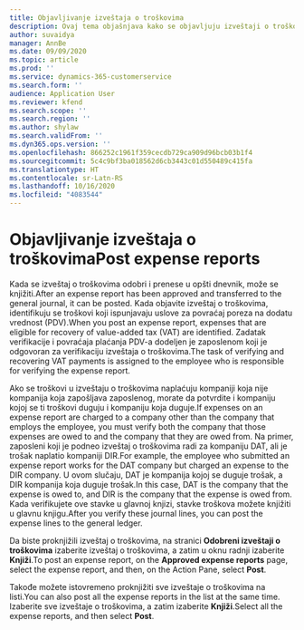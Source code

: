 ```yaml
---
title: Objavljivanje izveštaja o troškovima
description: Ovaj tema objašnjava kako se objavljuju izveštaji o troškovima.
author: suvaidya
manager: AnnBe
ms.date: 09/09/2020
ms.topic: article
ms.prod: ''
ms.service: dynamics-365-customerservice
ms.search.form: ''
audience: Application User
ms.reviewer: kfend
ms.search.scope: ''
ms.search.region: ''
ms.author: shylaw
ms.search.validFrom: ''
ms.dyn365.ops.version: ''
ms.openlocfilehash: 866252c1961f359cecdb729ca909d96bcb03b1f4
ms.sourcegitcommit: 5c4c9bf3ba018562d6cb3443c01d550489c415fa
ms.translationtype: HT
ms.contentlocale: sr-Latn-RS
ms.lasthandoff: 10/16/2020
ms.locfileid: "4083544"
---
```

# <a name="post-expense-reports"></a><span data-ttu-id="42c37-103">Objavljivanje izveštaja o troškovima</span><span class="sxs-lookup"><span data-stu-id="42c37-103">Post expense reports</span></span>

<span data-ttu-id="42c37-104">Kada se izveštaj o troškovima odobri i prenese u opšti dnevnik, može se knjižiti.</span><span class="sxs-lookup"><span data-stu-id="42c37-104">After an expense report has been approved and transferred to the general journal, it can be posted.</span></span> <span data-ttu-id="42c37-105">Kada objavite izveštaj o troškovima, identifikuju se troškovi koji ispunjavaju uslove za povraćaj poreza na dodatu vrednost (PDV).</span><span class="sxs-lookup"><span data-stu-id="42c37-105">When you post an expense report, expenses that are eligible for recovery of value-added tax (VAT) are identified.</span></span> <span data-ttu-id="42c37-106">Zadatak verifikacije i povraćaja plaćanja PDV-a dodeljen je zaposlenom koji je odgovoran za verifikaciju izveštaja o troškovima.</span><span class="sxs-lookup"><span data-stu-id="42c37-106">The task of verifying and recovering VAT payments is assigned to the employee who is responsible for verifying the expense report.</span></span>

<span data-ttu-id="42c37-107">Ako se troškovi u izveštaju o troškovima naplaćuju kompaniji koja nije kompanija koja zapošljava zaposlenog, morate da potvrdite i kompaniju kojoj se ti troškovi duguju i kompaniju koja duguje.</span><span class="sxs-lookup"><span data-stu-id="42c37-107">If expenses on an expense report are charged to a company other than the company that employs the employee, you must verify both the company that those expenses are owed to and the company that they are owed from.</span></span> <span data-ttu-id="42c37-108">Na primer, zaposleni koji je podneo izveštaj o troškovima radi za kompaniju DAT, ali je trošak naplatio kompaniji DIR.</span><span class="sxs-lookup"><span data-stu-id="42c37-108">For example, the employee who submitted an expense report works for the DAT company but charged an expense to the DIR company.</span></span> <span data-ttu-id="42c37-109">U ovom slučaju, DAT je kompanija kojoj se duguje trošak, a DIR kompanija koja duguje trošak.</span><span class="sxs-lookup"><span data-stu-id="42c37-109">In this case, DAT is the company that the expense is owed to, and DIR is the company that the expense is owed from.</span></span> <span data-ttu-id="42c37-110">Kada verifikujete ove stavke u glavnoj knjizi, stavke troškova možete knjižiti u glavnu knjigu.</span><span class="sxs-lookup"><span data-stu-id="42c37-110">After you verify these journal lines, you can post the expense lines to the general ledger.</span></span>

<span data-ttu-id="42c37-111">Da biste proknjižili izveštaj o troškovima, na stranici **Odobreni izveštaji o troškovima** izaberite izveštaj o troškovima, a zatim u oknu radnji izaberite **Knjiži**.</span><span class="sxs-lookup"><span data-stu-id="42c37-111">To post an expense report, on the **Approved expense reports** page, select the expense report, and then, on the Action Pane, select **Post**.</span></span>

<span data-ttu-id="42c37-112">Takođe možete istovremeno proknjižiti sve izveštaje o troškovima na listi.</span><span class="sxs-lookup"><span data-stu-id="42c37-112">You can also post all the expense reports in the list at the same time.</span></span> <span data-ttu-id="42c37-113">Izaberite sve izveštaje o troškovima, a zatim izaberite **Knjiži**.</span><span class="sxs-lookup"><span data-stu-id="42c37-113">Select all the expense reports, and then select **Post**.</span></span>
